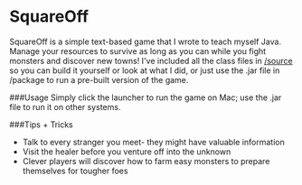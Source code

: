 # SquareOff

SquareOff is a simple text-based game that I wrote to teach myself Java. Manage your resources to survive as long as you can while you fight monsters and discover new towns! I've included all the class files in [/source](https://github.com/RobGeada/SquareOff/tree/master/classes) so you can build it yourself or look at what I did, or just use the .jar file in /package to run a pre-built version of the game.

###Usage
Simply click the launcher to run the game on Mac; use the .jar file to run it on other systems.

###Tips + Tricks
* Talk to every stranger you meet- they might have valuable information
* Visit the healer before you venture off into the unknown
* Clever players will discover how to farm easy monsters to prepare themselves for tougher foes
